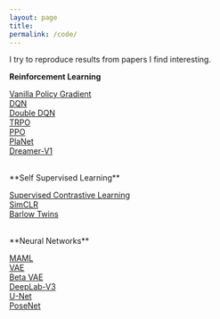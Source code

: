 ```yaml
---
layout: page
title: 
permalink: /code/
---
```


I try to reproduce results from papers I find interesting. 
<br>


**Reinforcement Learning** 
<br>

[Vanilla Policy Gradient](https://github.com/barlowtwin/Policy-Gradients/tree/main/Policy%20Gradient%20Algorithms/Vanilla%20Policy%20Gradient) <br>
[DQN](https://github.com/barlowtwin/DQN)<br>
[Double DQN](https://github.com/barlowtwin/Double-DQN)<br>
[TRPO](https://github.com/barlowtwin/Policy-Gradients/tree/main/Policy%20Gradient%20Algorithms/TRPO) <br>
[PPO](https://github.com/barlowtwin/Policy-Gradients/tree/main/Policy%20Gradient%20Algorithms/ppo)<br>
[PlaNet](https://github.com/barlowtwin/PlaNet) <br>
[Dreamer-V1](https://github.com/barlowtwin/Dreamer-V1) <br>

<br>
**Self Supervised Learning** 
<br>

[Supervised Contrastive Learning](https://github.com/barlowtwin/Supervised-Contrastive-Learning) <br>
[SimCLR](https://github.com/barlowtwin/SimCLR) <br>
[Barlow Twins](https://github.com/barlowtwin/Barlow-Twins) <br>


<br>
**Neural Networks** 
<br>

[MAML](https://github.com/barlowtwin/Model-Agnostic-Meta-Learning-MAML) <br>
[VAE](https://github.com/barlowtwin/Variational-Auto-Encoders) <br>
[Beta VAE](https://github.com/barlowtwin/beta-VAE) <br>
[DeepLab-V3](https://github.com/barlowtwin/Comma10k-Segmentation-using-DeepLabV3) <br>
[U-Net](https://github.com/barlowtwin/UNet) <br>
[PoseNet](https://github.com/barlowtwin/PoseNet-Implementation-for-Calib-Challenge) <br>

